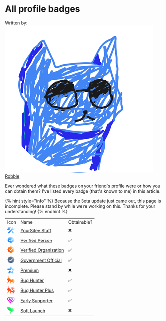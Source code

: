 # All profile badges

Written by: <img src="../../.gitbook/assets/contributors/robskan (2).png" alt="" data-size="line"> [Robbie](../../about/contributors.md#robskan-project-lead)

Ever wondered what these badges on your friend's profile were or how you can obtain them? I've listed every badge (that's known to me) in this article.

{% hint style="info" %}
Because the Beta update just came out, this page is incomplete. Please stand by while we're working on this. Thanks for your understanding!
{% endhint %}

<table>
<tr><td>Icon</td><td>Name</td><td>Obtainable?</td></tr>
<tr><td><img alt=":staff:" height="24" src="../../.gitbook/assets/faq/all-profile-badges/yoursiteeStaff.png" width="24"/></td><td><a href="https://yoursitee.xd.hu/faq/all-profile-badges/yoursitee-staff">YourSitee Staff</a></td><td>❌</td></tr>
<tr><td><img alt=":verified:" height="24" src="../../.gitbook/assets/faq/all-profile-badges/verified.png" width="24"/></td><td><a href="https://yoursitee.xd.hu/faq/all-profile-badges/verified#verified-person">Verified Person</a></td><td>✅</td></tr>
<tr><td><img height="24" src="../../.gitbook/assets/faq/all-profile-badges/verifiedOrg.png" width="24"/></td><td><a href="https://yoursitee.xd.hu/faq/all-profile-badges/verified#verified-organization">Verified Organization</a></td><td>✅</td></tr>
<tr><td><img height="24" src="../../.gitbook/assets/faq/all-profile-badges/governmentOfficial.png" width="24"/></td><td><a href="https://yoursitee.xd.hu/faq/all-profile-badges/verified#government-official">Government Official</a></td><td>✅</td></tr>
<tr><td><img height="24" src="../../.gitbook/assets/faq/all-profile-badges/premium.png" width="24"/></td><td><a href="https://yoursitee.xd.hu/faq/all-profile-badges/premium">Premium</a></td><td>❌</td></tr>
<tr><td><img height="24" src="../../.gitbook/assets/faq/all-profile-badges/bugHunter.png" width="24"/></td><td><a href="https://yoursitee.xd.hu/faq/all-profile-badges/bug-hunter#bug-hunter">Bug Hunter</a></td><td>✅</td></tr>
<tr><td><img height="24" src="../../.gitbook/assets/faq/all-profile-badges/bugHunterPlus.png" width="24"/></td><td><a href="https://yoursitee.xd.hu/faq/all-profile-badges/bug-hunter#bug-hunter-plus">Bug Hunter Plus</a></td><td>✅</td></tr>
<tr><td><img height="24" src="../../.gitbook/assets/faq/all-profile-badges/earlySupporter.png" width="24"/></td><td><a href="https://yoursitee.xd.hu/faq/all-profile-badges/early-supporter">Early Supporter</a></td><td>✅</td></tr>
<tr><td><img height="24" src="../../.gitbook/assets/faq/all-profile-badges/softLaunch.png" width="24"/></td><td><a href="https://yoursitee.xd.hu/faq/all-profile-badges/soft-launch">Soft Launch</a></td><td>❌</td></tr>
</table>

